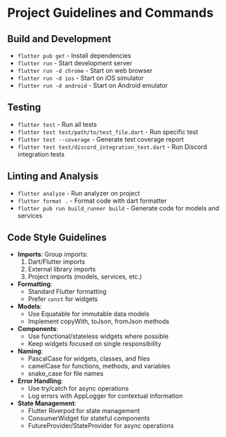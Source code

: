 # Project Guidelines and Commands

## Build and Development
- `flutter pub get` - Install dependencies
- `flutter run` - Start development server
- `flutter run -d chrome` - Start on web browser
- `flutter run -d ios` - Start on iOS simulator
- `flutter run -d android` - Start on Android emulator

## Testing
- `flutter test` - Run all tests
- `flutter test test/path/to/test_file.dart` - Run specific test
- `flutter test --coverage` - Generate test coverage report
- `flutter test test/discord_integration_test.dart` - Run Discord integration tests

## Linting and Analysis
- `flutter analyze` - Run analyzer on project
- `flutter format .` - Format code with dart formatter
- `flutter pub run build_runner build` - Generate code for models and services

## Code Style Guidelines
- **Imports**: Group imports:
  1. Dart/Flutter imports
  2. External library imports
  3. Project imports (models, services, etc.)
- **Formatting**: 
  - Standard Flutter formatting
  - Prefer `const` for widgets
- **Models**:
  - Use Equatable for immutable data models
  - Implement copyWith, toJson, fromJson methods
- **Components**: 
  - Use functional/stateless widgets where possible
  - Keep widgets focused on single responsibility
- **Naming**: 
  - PascalCase for widgets, classes, and files
  - camelCase for functions, methods, and variables
  - snake_case for file names
- **Error Handling**: 
  - Use try/catch for async operations
  - Log errors with AppLogger for contextual information
- **State Management**: 
  - Flutter Riverpod for state management
  - ConsumerWidget for stateful components
  - FutureProvider/StateProvider for async operations